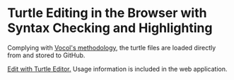 # Turtle Editing in the Browser with Syntax Checking and Highlighting

Complying with [Vocol's methodology](https://github.com/vocol/vocol),
the turtle files are loaded directly from and stored to GitHub.

[Edit with Turtle Editor.](https://rawgit.com/lavhal/testProj/master/VoColClient/TurtleEditor/turtle-editor.html)
Usage information is included in the web application.

